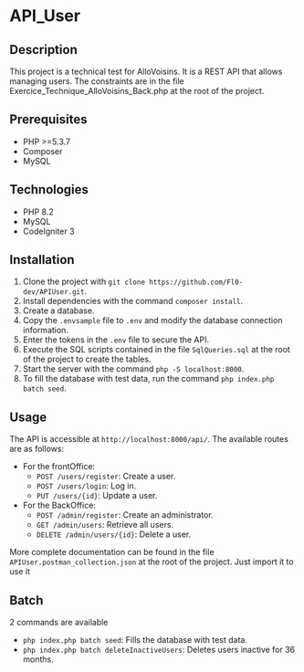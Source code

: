 # API_User

## Description
This project is a technical test for AlloVoisins. It is a REST API that allows managing users.
The constraints are in the file Exercice_Technique_AlloVoisins_Back.php at the root of the project.

## Prerequisites
- PHP >=5.3.7
- Composer
- MySQL

## Technologies
- PHP 8.2
- MySQL
- CodeIgniter 3

## Installation
1. Clone the project with `git clone https://github.com/Fl0-dev/APIUser.git`.
2. Install dependencies with the command `composer install`.
3. Create a database.
4. Copy the `.envsample` file to `.env` and modify the database connection information.
5. Enter the tokens in the `.env` file to secure the API.
6. Execute the SQL scripts contained in the file `SqlQueries.sql` at the root of the project to create the tables.
7. Start the server with the command `php -S localhost:8000`.
8. To fill the database with test data, run the command `php index.php batch seed`.

## Usage
The API is accessible at `http://localhost:8000/api/`. 
The available routes are as follows:
- For the frontOffice:
    - `POST /users/register`: Create a user.
    - `POST /users/login`: Log in.
    - `PUT /users/{id}`: Update a user.
- For the BackOffice:
    - `POST /admin/register`: Create an administrator.
    - `GET /admin/users`: Retrieve all users.
    - `DELETE /admin/users/{id}`: Delete a user.

More complete documentation can be found in the file `APIUser.postman_collection.json` at the root of the project.
Just import it to use it

## Batch
2 commands are available
- `php index.php batch seed`: Fills the database with test data.
- `php index.php batch deleteInactiveUsers`: Deletes users inactive for 36 months.